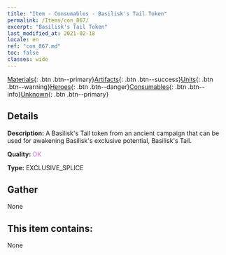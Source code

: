 ```yaml
---
title: "Item - Consumables - Basilisk's Tail Token"
permalink: /Items/con_867/
excerpt: "Basilisk's Tail Token"
last_modified_at: 2021-02-18
locale: en
ref: "con_867.md"
toc: false
classes: wide
---
```

 [Materials](/Items/){: .btn .btn--primary}[Artifacts](/Items/Artifacts/){: .btn .btn--success}[Units](/Items/Units/){: .btn .btn--warning}[Heroes](/Items/Heroes/){: .btn .btn--danger}[Consumables](/Items/Consumables/){: .btn .btn--info}[Unknown](/Items/Unknown/){: .btn .btn--primary}

## Details
 **Description:** A Basilisk's Tail token from an ancient campaign that can be used for awakening Basilisk's exclusive potential, Basilisk's Tail.

 **Quality:** <span style="color: #DA70D6">OK</span>

 **Type:** EXCLUSIVE_SPLICE

## Gather

  None

## This item contains:

  None

